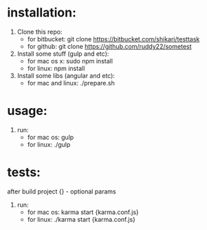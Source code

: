 installation:
=============
1. Clone this repo:
    - for bitbucket:
    git clone https://bitbucket.com/shikari/testtask
    - for github:
    git clone https://github.com/ruddy22/sometest
1. Install some stuff (gulp and etc):
    - for mac os x:
    sudo npm install
    - for linux:
    npm install
1. Install some libs (angular and etc):
    - for mac and linux:
    ./prepare.sh

usage:
======
1. run:
    - for mac os: gulp
    - for linux: ./gulp

tests:
======
after build project
{} - optional params
1. run:
    - for mac os: karma start {karma.conf.js}
    - for linux: ./karma start {karma.conf.js}
